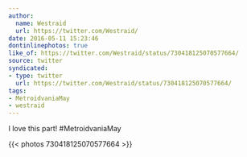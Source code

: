 ```yaml
---
author:
  name: Westraid
  url: https://twitter.com/Westraid/
date: 2016-05-11 15:23:46
dontinlinephotos: true
like_of: https://twitter.com/Westraid/status/730418125070577664/
source: twitter
syndicated:
- type: twitter
  url: https://twitter.com/Westraid/status/730418125070577664/
tags:
- MetroidvaniaMay
- westraid
---
```


I love this part! #MetroidvaniaMay 

{{< photos 730418125070577664 >}}